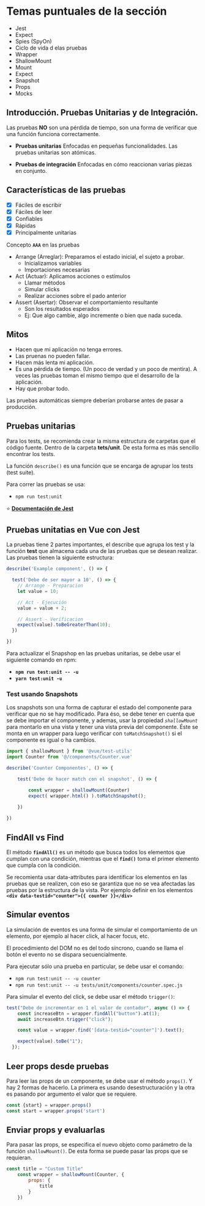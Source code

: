 # Temas puntuales de la sección

- Jest
- Expect
- Spies (SpyOn)
- Ciclo de vida d elas pruebas
- Wrapper
- ShallowMount
- Mount
- Expect
- Snapshot
- Props
- Mocks

## Introducción. Pruebas Unitarias y de Integración.

Las pruebas **NO** son una pérdida de tiempo, son una forma de verificar que una función funciona correctamente.

- **Pruebas unitarias** Enfocadas en pequeñas funcionalidades. Las pruebas unitarias son atómicas.

- **Pruebas de integración** Enfocadas en cómo reaccionan varias piezas en conjunto.

## Características de las pruebas

- [x] Fáciles de escribir
- [x] Fáciles de leer
- [x] Confiables
- [x] Rápidas
- [x] Principalmente unitarias

Concepto **`AAA`** en las pruebas
- Arrange (Arreglar): Preparamos el estado inicial, el sujeto a probar.
    - Inicializamos variables
    - Importaciones necesarias
- Act (Actuar): Aplicamos acciones o estímulos
    - Llamar métodos
    - Simular clicks
    - Realizar acciones sobre el pado anterior
- Assert (Asertar): Observar el comportamiento resultante
    - Son los resultados esperados
    - Ej: Que algo cambie, algo incremente o bien que nada suceda.


## Mitos
- Hacen que mi aplicación no tenga errores.
- Las pruenas no pueden fallar.
- Hacen más lenta mi aplicación.
- Es una pérdida de tiempo. (Un poco de verdad y un poco de mentira). A veces las pruebas toman el mismo tiempo que el desarrollo de la aplicación.
- Hay que probar todo.

Las pruebas automáticas siempre deberían probarse antes de pasar a producción.

## Pruebas unitarias

Para los tests, se recomienda crear la misma estructura de carpetas que el código fuente. Dentro de la carpeta **tets/unit**. De esta forma es más sencillo encontrar los tests.

La función `describe()` es una función que se encarga de agrupar los tests (test suite).

Para correr las pruebas se usa:

- `npm run test:unit`

:star: **[Documentación de Jest](https://jestjs.io/)**


## Pruebas unitatias en Vue con Jest

La pruebas tiene 2 partes importantes, el describe que agrupa los test y la función **test** que almacena cada una de las pruebas que se desean realizar. Las pruebas tienen la siguiente estructura:

```js
describe('Example component', () => {

  test('Debe de ser mayor a 10', () => {
    // Arrange - Preparacion
    let value = 10;

    // Act - Ejecución
    value = value + 2;

    // Assert - Verificacion
    expect(value).toBeGreaterThan(10);
  })

})
```

Para actualizar el Snapshop en las pruebas unitarias, se debe usar el siguiente comando en npm:

- **`npm run test:unit -- -u`**
- **`yarn test:unit -u`**

### Test usando Snapshots

Los snapshots son una forma de capturar el estado del componente para verificar que no se hay modificado. Para éso, se debe tener en cuenta que se debe importar el componente, y ademas, usar la propiedad *`shallowMount`* para montarlo en una vista y tener una vista previa del componente.
Éste se monta en un wrapper para luego verificar con `toMatchSnapshot()` si el componente es igual o ha cambios.


```js
import { shallowMount } from '@vue/test-utils'
import Counter from '@/components/Counter.vue'

describe('Counter Componentes', () => {

    test('Debe de hacer match con el snapshot', () => {

        const wrapper = shallowMount(Counter)
        expect( wrapper.html() ).toMatchSnapshot();
        
    })

})
```

## FindAll vs Find

El método **`findAll()`** es un método que busca todos los elementos que cumplan con una condición, mientras que el **`find()`** toma el primer elemento que cumpla con la condición.

Se recomienta usar data-attributes para identificar los elementos en las pruebas que se realizen, con eso se garantiza que no se vea afectadas las pruebas por la estructura de la vista. Por ejemplo definir en los elementos **`<div data-testid="counter">{{ counter }}</div>`**


## Simular eventos

La simulación de eventos es una forma de simular el comportamiento de un elemento, por ejemplo al hacer click, al hacer focus, etc.

El procedimiento del DOM no es del todo síncrono, cuando se llama el botón el evento no se dispara secuencialmente.

Para ejecutar sólo una prueba en particular, se debe usar el comando:

- `npm run test:unit -- -u counter`
- `npm run test:unit -- -u tests/unit/components/counter.spec.js`

Para simular el evento del click, se debe usar el método `trigger()`:

```js
test("Debe de incrementar en 1 el valor de contador", async () => {
    const increaseBtn = wrapper.findAll("button").at(1);
    await increaseBtn.trigger("click");

    const value = wrapper.find('[data-testid="counter"]').text();

    expect(value).toBe("1");
  });
```

## Leer props desde pruebas

Para leer las props de un componente, se debe usar el método `props()`. Y hay 2 formas de hacerlo. La primera es usando desestructuración y la otra es pasando por argumento el valor que se requiere.

```js
const {start} = wrapper.props()
const start = wrapper.props('start')
```

## Enviar props y evaluarlas

Para pasar las props, se especifica el nuevo objeto como parámetro de la función `shallowMount()`. De esta forma se puede pasar las props que se requieran.

```js
const title = "Custom Title"
    const wrapper = shallowMount(Counter, {
        props: {
            title
        }
    })
```